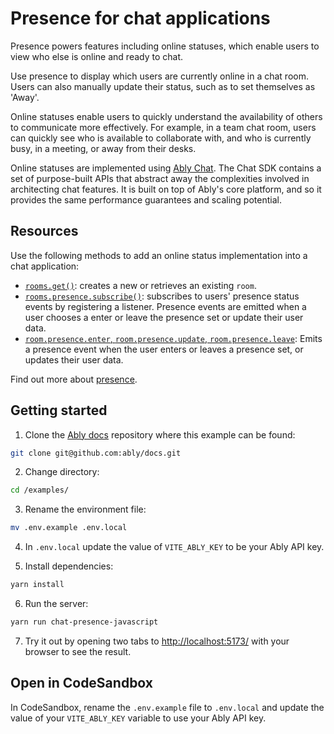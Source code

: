 # Presence for chat applications

Presence powers features including online statuses, which enable users to view who else is online and ready to chat.

Use presence to display which users are currently online in a chat room. Users can also manually update their status, such as to set themselves as 'Away'.

Online statuses enable users to quickly understand the availability of others to communicate more effectively. For example, in a team chat room, users can quickly see who is available to collaborate with, and who is currently busy, in a meeting, or away from their desks.

Online statuses are implemented using [Ably Chat](/docs/products/chat). The Chat SDK contains a set of purpose-built APIs that abstract away the complexities involved in architecting chat features. It is built on top of Ably's core platform, and so it provides the same performance guarantees and scaling potential.

## Resources

Use the following methods to add an online status implementation into a chat application:

- [`rooms.get()`](/docs/chat/rooms?lang=javascript#create): creates a new or retrieves an existing `room`.
- [`rooms.presence.subscribe()`](/docs/chat/rooms/presence?lang=javascript#subscribe): subscribes to users' presence status events by registering a listener. Presence events are emitted when a user chooses a enter or leave the presence set or update their user data.
- [`room.presence.enter`, `room.presence.update`, `room.presence.leave`](/docs/chat/rooms/presence?lang=javascript#set): Emits a presence event when the user enters or leaves a presence set, or updates their user data.

Find out more about [presence](/docs/chat/rooms/presence?lang=javascript).

## Getting started

1. Clone the [Ably docs](https://github.com/ably/docs) repository where this example can be found:

  ```sh
  git clone git@github.com:ably/docs.git
  ```

2. Change directory:

  ```sh
  cd /examples/
  ```

3. Rename the environment file:

  ```sh
  mv .env.example .env.local
  ```

4. In `.env.local` update the value of `VITE_ABLY_KEY` to be your Ably API key.

5. Install dependencies:

  ```sh
  yarn install
  ```

6. Run the server:

  ```sh
  yarn run chat-presence-javascript
  ```

7. Try it out by opening two tabs to [http://localhost:5173/](http://localhost:5173/) with your browser to see the result.

## Open in CodeSandbox

In CodeSandbox, rename the `.env.example` file to `.env.local` and update the value of your `VITE_ABLY_KEY` variable to use your Ably API key.
